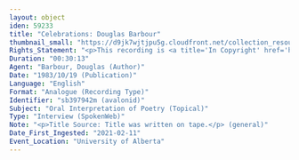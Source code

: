 ```yaml
---
layout: object
iden: 59233
title: "Celebrations: Douglas Barbour"
thumbnail_small: "https://d9jk7wjtjpu5g.cloudfront.net/collection_resource_files/thumbnails/000/134/046/small/audio-default.png?1640836283"
Rights_Statement: "<p>This recording is <a title='In Copyright' href='https://rightsstatements.org/page/InC/1.0/?language=en'>In Copyright</a> and is made available for non-commercial research and educational purposes, with permission from the rights holder(s). The University of Alberta wishes to hear from any copyright owner, or their representative, who believes that this recording has been used without authorization. Please contact <a title='erahelp@ualberta.ca' href='mailto:erahelp@ualberta.ca'>erahelp@ualberta.ca</a>. You may display/perform this material for non-commercial research or teaching purposes. For all other reproduction, performance or distribution uses, please contact the copyright holders</p>"
Duration: "00:30:13"
Agent: "Barbour, Douglas (Author)"
Date: "1983/10/19 (Publication)"
Language: "English"
Format: "Analogue (Recording Type)"
Identifier: "sb397942m (avalonid)"
Subject: "Oral Interpretation of Poetry (Topical)"
Type: "Interview (SpokenWeb)"
Note: "<p>Title Source: Title was written on tape.</p> (general)"
Date_First_Ingested: "2021-02-11"
Event_Location: "University of Alberta"
---
```


